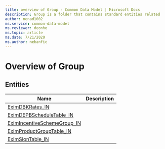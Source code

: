 ```yaml
---
title: overview of Group - Common Data Model | Microsoft Docs
description: Group is a folder that contains standard entities related to the Common Data Model.
author: nenad1002
ms.service: common-data-model
ms.reviewer: deonhe
ms.topic: article
ms.date: 7/21/2020
ms.author: nebanfic
---
```


# Overview of Group


## Entities

|Name|Description|
|---|---|
|[EximDBKRates_IN](EximDBKRates_IN.md)||
|[EximDEPBScheduleTable_IN](EximDEPBScheduleTable_IN.md)||
|[EximIncentiveSchemeGroup_IN](EximIncentiveSchemeGroup_IN.md)||
|[EximProductGroupTable_IN](EximProductGroupTable_IN.md)||
|[EximSionTable_IN](EximSionTable_IN.md)||
